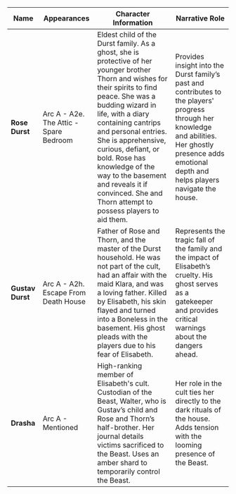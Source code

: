 | Name         | Appearances                                 | Character Information                                                                                                                                                     | Narrative Role                                                                 |
|--------------|---------------------------------------------|--------------------------------------------------------------------------------------------------------------------------------------------------------------------------|--------------------------------------------------------------------------------|
| **Rose Durst**   | Arc A - A2e. The Attic - Spare Bedroom | Eldest child of the Durst family. As a ghost, she is protective of her younger brother Thorn and wishes for their spirits to find peace. She was a budding wizard in life, with a diary containing cantrips and personal entries. She is apprehensive, curious, defiant, or bold. Rose has knowledge of the way to the basement and reveals it if convinced. She and Thorn attempt to possess players to aid them. | Provides insight into the Durst family’s past and contributes to the players' progress through her knowledge and abilities. Her ghostly presence adds emotional depth and helps players navigate the house. |
| **Gustav Durst** | Arc A - A2h. Escape From Death House | Father of Rose and Thorn, and the master of the Durst household. He was not part of the cult, had an affair with the maid Klara, and was a loving father. Killed by Elisabeth, his skin flayed and turned into a Boneless in the basement. His ghost pleads with the players due to his fear of Elisabeth. | Represents the tragic fall of the family and the impact of Elisabeth’s cruelty. His ghost serves as a gatekeeper and provides critical warnings about the dangers ahead. |
| **Drasha**       | Arc A - Mentioned | High-ranking member of Elisabeth's cult. Custodian of the Beast, Walter, who is Gustav’s child and Rose and Thorn’s half-brother. Her journal details victims sacrificed to the Beast. Uses an amber shard to temporarily control the Beast. | Her role in the cult ties her directly to the dark rituals of the house. Adds tension with the looming presence of the Beast. |
